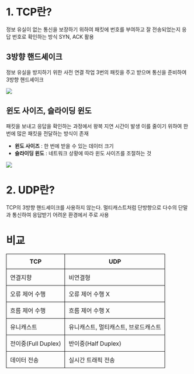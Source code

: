 # **1. TCP란?**

정보 유실이 없는 통신을 보장하기 위하여 패킷에 번호를 부여하고 잘 전송되었는지 응답 번호로 확인하는 방식
SYN, ACK 활용

## 3방향 핸드셰이크

정보 유실을 방지하기 위한 사전 연결 작업
3번의 패킷을 주고 받으며 통신을 준비하여 3방향 핸드셰이크

<img src="/assets/20231030171039.png">
   
   
## 윈도 사이즈, 슬라이딩 윈도

패킷을 보내고 응답을 확인하는 과정에서 왕복 지연 시간이 발생
이를 줄이기 위하여 한 번에 많은 패킷을 전달하는 방식이 존재

- **윈도 사이즈** : 한 번에 받을 수 있는 데이터 크기
- **슬라이딩 윈도** : 네트워크 상황에 따라 윈도 사이즈를 조절하는 것

<img src="/assets/20231030171109.png">


# **2. UDP란?**

TCP의 3방향 핸드셰이크를 사용하지 않는다.
멀티캐스트처럼 단방향으로 다수의 단말과 통신하여 응답받기 어려운 환경에서 주로 사용

# 비교

<table style="border-collapse: collapse; width: 100%;">
  <tr>
    <th style="padding: 10px; border: 1px solid black;">TCP</th>
    <th style="padding: 10px; border: 1px solid black;">UDP</th>
  </tr>
  <tr>
    <td style="padding: 10px; border: 1px solid black;">연결지향</td>
    <td style="padding: 10px; border: 1px solid black;">비연결형</td>
  </tr>
  <tr>
    <td style="padding: 10px; border: 1px solid black;">오류 제어 수행</td>
    <td style="padding: 10px; border: 1px solid black;">오류 제어 수행 X</td>
  </tr>
  <tr>
    <td style="padding: 10px; border: 1px solid black;">흐름 제어 수행</td>
    <td style="padding: 10px; border: 1px solid black;">흐름 제어 수행 X</td>
  </tr>
  <tr>
    <td style="padding: 10px; border: 1px solid black;">유니캐스트</td>
    <td style="padding: 10px; border: 1px solid black;">유니캐스트, 멀티캐스트, 브로드캐스트</td>
  </tr>
  <tr>
    <td style="padding: 10px; border: 1px solid black;">전이중(Full Duplex)</td>
    <td style="padding: 10px; border: 1px solid black;">반이중(Half Duplex)</td>
  </tr>
  <tr>
    <td style="padding: 10px; border: 1px solid black;">데이터 전송</td>
    <td style="padding: 10px; border: 1px solid black;">실시간 트래픽 전송</td>
  </tr>
</table>
